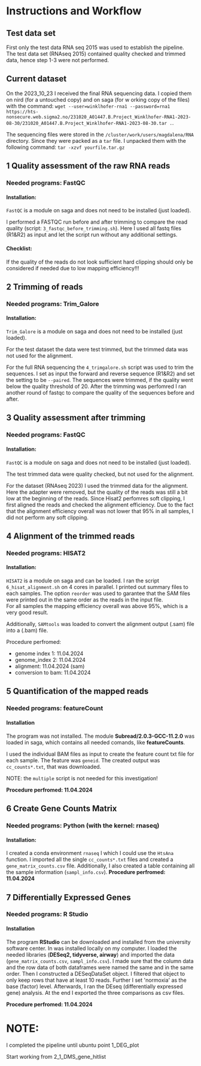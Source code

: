 # Instructions and Workflow
## Test data set 
First only the test data RNA seq 2015 was used to establish the pipeline. The test data set (RNAseq 2015) contained quality checked and trimmed data, hence step 1-3 were not performed. 
## Current dataset
On the 2023_10_23 I received the final RNA sequencing data. I copied them on nird (for a untouched copy) and on saga (for w orking copy of the files) with the command: `wget --user=winklhofer-rna1 --password=rna1 https://hts-nonsecure.web.sigma2.no/231020_A01447.B.Project_Winklhofer-RNA1-2023-08-30/231020_A01447.B.Project_Winklhofer-RNA1-2023-08-30.tar .`. 

The sequencing files were stored in the `/cluster/work/users/magdalena/RNA` directory. Since they were packed as a `tar` file. I unpacked them with the following command: `tar -xzvf yourfile.tar.gz`

## 1 Quality assessment of the raw RNA reads 
### Needed programs: FastQC
#### Installation: 
`FastQC` is a module on saga and does not need to be installed (just loaded). 

I performed a FASTQC run before and after trimming to compare the read quality (script: `3_fastqc_before_trimming.sh`). Here I used all fastq files (R1&R2) as input and let the script run without any additional settings. 

#### Checklist: 
If the quality of the reads do not look sufficient hard clipping should only be considered if needed due to low mapping efficiency!!!


## 2 Trimming of reads 
### Needed programs: Trim_Galore
#### Installation:  
`Trim_Galore` is a module on saga and does not need to be installed (just loaded).  

For the test dataset the data were test trimmed, but the trimmed data was not used for the alignment.  

For the full RNA sequencing the `4_trimgalore.sh` script was used to trim the sequences. I set as input the forward and reverse sequence (R1&R2) and set the setting to be `--paired`. The sequences were trimmed, if the quality went below the quality threshold of 20. After the trimming was perfomred I ran another round of fastqc to compare the quality of the sequences before and after. 



## 3 Quality assessment after trimming 
### Needed programs: FastQC
#### Installation:  
`FastQC` is a module on saga and does not need to be installed (just loaded).  

The test trimmed data were quality checked, but not used for the alignment. 

For the dataset (RNAseq 2023) I used the trimmed data for the alignment. Here the adapter were removed, but the quality of the reads was still a bit low at the beginning of the reads. Since Hisat2 perfomres soft clipping, I first aligned the reads and checked the alignment efficiency. Due to the fact that the alignment efficiency overall was not lower that 95% in all samples, I did not perform any soft clipping. 



## 4 Alignment of the trimmed reads 
### Needed programs: HISAT2
#### Installation: 
`HISAT2` is a module on saga and can be loaded. I ran the script `6_hisat_alignment.sh` on 4 cores in parallel. I printed out summary files to each samples. The option `reorder` was used to garantee that the SAM files were printed out in the same order as the reads in the input file.  
For all samples the mapping efficiency overall was above 95%, which is a very good result. 


Additionally, `SAMtools` was loaded to convert the alignment output (.sam) file into a (.bam) file. 

Procedure perfromed: 
- genome index 1: 11.04.2024
- genome_index 2: 11.04.2024
- alignment: 11.04.2024 (sam) 
- conversion to bam: 11.04.2024


## 5 Quantification of the mapped reads 
### Needed programs: featureCount
#### Installation 
The program was not installed. The module **Subread/2.0.3-GCC-11.2.0** was loaded in saga, which contains all needed comands, like **featureCounts**. 

I used the individual BAM files as input to create the feature count txt file for each sample. The feature was `geneid`. The created output was `cc_counts*.txt`, that was downloaded. 

NOTE: the `multiple` script is not needed for this investigation!

**Procedure perfromed: 11.04.2024**

## 6 Create Gene Counts Matrix 
### Needed programs: Python (with the kernel: rnaseq)
#### Installation: 
I created a conda environment `rnaseq` I which I could use the `HtsAna` function. I imported all the single `cc_counts*.txt` files and created a `gene_matrix_counts.csv` file. Additionally, I also created a table containing all the sample information (`sampl_info.csv`). 
**Procedure perfromed: 11.04.2024**

## 7 Differentially Expressed Genes 
### Needed programs: R Studio 
#### Installation
The program **RStudio** can be downloaded and installed from the university software center. In was installed locally on my computer. I loaded the needed libraries (**DESeq2, tidyverse, airway**) and imported the data (`gene_matrix_counts.csv`, `sampl_info.csv`). I made sure that the column data and the row data of both dataframes were named the same and in the same order. Then I constructed a DESeqDataSet object. I filtered that object to only keep rows that have at least 10 reads. Further I set 'normoxia' as the base (factor) level. Afterwards, I ran the DEseq (differentially expressed gene) analysis. At the end I exported the three comparisons as csv files. 

**Procedure perfromed: 11.04.2024**






# NOTE: 
I completed the pipeline until ubuntu point 1_DEG_plot

Start working from 2_1_DMS_gene_hitlist
